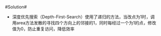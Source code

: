 #Solution#

*	深度优先搜索（Depth-First-Search）使用了递归的方法，当改点为1时，调用area方法发散的寻找四个方向上的邻接的1，同时每经过一个为1的点，修改值为0，防止重复访问，降低效率